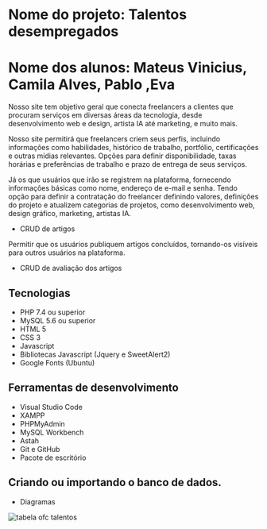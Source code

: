 # Nome do projeto: Talentos desempregados
# Nome dos alunos: Mateus Vinicius, Camila Alves, Pablo ,Eva 

Nosso site tem objetivo geral que conecta freelancers a clientes que procuram serviços em diversas áreas da tecnologia, desde desenvolvimento web e design, artista IA até marketing, e muito mais.

Nosso site permitirá que freelancers criem seus perfis, incluindo informações como habilidades, histórico de trabalho, portfólio, certificações  e outras mídias relevantes.
Opções para definir disponibilidade, taxas horárias e preferências de trabalho e prazo de entrega de seus serviços.

Já os  que usuários  que irão se registrem na plataforma, fornecendo informações básicas como nome, endereço de e-mail e senha.
Tendo opção para definir a contratação do freelancer definindo valores, definições do projeto e atualizem categorias de projetos, como desenvolvimento web, design gráfico, marketing, artistas IA. 


- CRUD de artigos

Permitir que os usuários publiquem artigos concluídos, tornando-os visíveis para outros usuários na plataforma.

- CRUD de avaliação dos artigos

## Tecnologias
- PHP 7.4 ou superior
- MySQL 5.6 ou superior
- HTML 5
- CSS 3
- Javascript
- Bibliotecas Javascript (Jquery e SweetAlert2)
- Google Fonts (Ubuntu)

## Ferramentas de desenvolvimento

- Visual Studio Code
- XAMPP
- PHPMyAdmin
- MySQL Workbench
- Astah
- Git e GitHub
- Pacote de escritório
## Criando ou importando o banco de dados.

- Diagramas

![tabela ofc talentos](https://github.com/Freezycode/talentos-desempregados-ofc/assets/164433371/ac789bda-0ccc-4046-bc00-5b19bb138d98)


